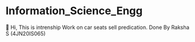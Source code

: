 # Information_Science_Engg
👋 Hi, This is intrenship Work on car seats sell predication.  Done By Raksha S (4JN20IS065)
